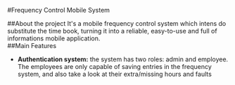 #Frequency Control Mobile System

##About the project
It's a mobile frequency control system which intens do substitute the time book, turning it into a reliable, easy-to-use and full of informations mobile application.
<br/>
##Main Features
- **Authentication system:** the system has two roles: admin and employee. The employees are only capable of saving entries in the frequency system, and also take a look at their extra/missing hours and faults
